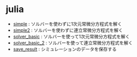 # julia

* [simple](https://github.com/YoshimitsuMatsutaIe/ans_2022/blob/main/ODE/julia_src/simple.ipynb) : ソルバーを使わずに1次元常微分方程式を解く  
* [simple2](https://github.com/YoshimitsuMatsutaIe/ans_2022/blob/main/ODE/julia_src/simple2.ipynb) : ソルバーを使わずに連立常微分方程式を解く  
* [solver_basic](https://github.com/YoshimitsuMatsutaIe/ans_2022/blob/main/ODE/julia_src/solver_basic.ipynb) : ソルバーを使って1次元常微分方程式を解く  
* [solver_basic_2](https://github.com/YoshimitsuMatsutaIe/ans_2022/blob/main/ODE/julia_src/solver_basic_2.ipynb) : ソルバーを使って連立常微分方程式を解く  
* [save_result](https://github.com/YoshimitsuMatsutaIe/ans_2022/blob/main/ODE/julia_src/save_result.ipynb) : シミュレーションのデータを保存する

